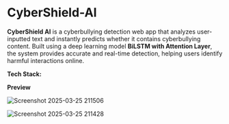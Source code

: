 # CyberShield-AI

**CyberShield AI** is a cyberbullying detection web app that analyzes user-inputted text and instantly predicts whether it contains cyberbullying content. Built using a deep learning model **BiLSTM with Attention Layer**, the system provides accurate and real-time detection, helping users identify harmful interactions online. 

**Tech Stack:**





**Preview**

![Screenshot 2025-03-25 211506](https://github.com/user-attachments/assets/0d825d05-58d1-4680-9686-73cad6dae666)

![Screenshot 2025-03-25 211428](https://github.com/user-attachments/assets/7b79f9c5-afad-46cd-bf6d-5021a051dd3f)
